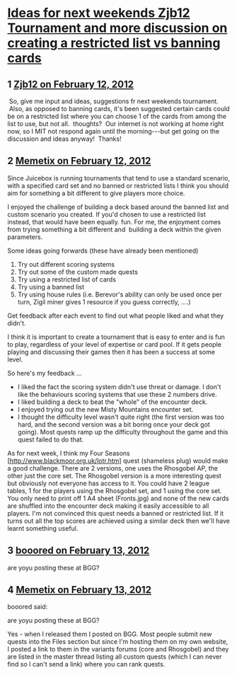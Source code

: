 # [Ideas for next weekends Zjb12 Tournament and more discussion on creating a restricted list vs banning cards](https://community.fantasyflightgames.com/topic/60384-ideas-for-next-weekends-zjb12-tournament-and-more-discussion-on-creating-a-restricted-list-vs-banning-cards/)

## 1 [Zjb12 on February 12, 2012](https://community.fantasyflightgames.com/topic/60384-ideas-for-next-weekends-zjb12-tournament-and-more-discussion-on-creating-a-restricted-list-vs-banning-cards/?do=findComment&comment=593483)

 So, give me input and ideas, suggestions fr next weekends tournament.  Also, as opposed to banning cards, it's been suggested certain cards could be on a restricted list where you can choose 1 of the cards from among the list to use, but not all.  thoughts?  Our internet is not working at home right now, so I MIT not respond again until the morning---but get going on the discussion and ideas anyway!  Thanks!

## 2 [Memetix on February 12, 2012](https://community.fantasyflightgames.com/topic/60384-ideas-for-next-weekends-zjb12-tournament-and-more-discussion-on-creating-a-restricted-list-vs-banning-cards/?do=findComment&comment=593521)

Since Juicebox is running tournaments that tend to use a standard scenario, with a specified card set and no banned or restricted lists I think you should aim for something a bit different to give players more choice.

I enjoyed the challenge of building a deck based around the banned list and custom scenario you created. If you'd chosen to use a restricted list instead, that would have been equally. fun. For me, the enjoyment comes from trying something a bit different and  building a deck within the given parameters.

Some ideas going forwards (these have already been mentioned)

 1. Try out different scoring systems
 2. Try out some of the custom made quests
 3. Try using a restricted list of cards
 4. Try using a banned list
 5. Try using house rules (i.e. Berevor's ability can only be used once per turn, Zigil miner gives 1 resource if you guess correctly, ....)

Get feedback after each event to find out what people liked and what they didn't.

I think it is important to create a tournament that is easy to enter and is fun to play, regardless of your level of expertise or card pool. If it gets people playing and discussing their games then it has been a success at some level.

So here's my feedback ...

 * I liked the fact the scoring system didn't use threat or damage. I don't like the behaviours scoring systems that use these 2 numbers drive.
 * I liked building a deck to beat the "whole" of the encounter deck.
 * I enjoyed trying out the new Misty Mountains encounter set.
 * I thought the difficulty level wasn't quite right (the first version was too hard, and the second version was a bit boring once your deck got going). Most quests ramp up the difficulty throughout the game and this quest failed to do that.

As for next week, I think my Four Seasons [http://www.blackmoor.org.uk/lotr.htm] quest (shameless plug) would make a good challenge. There are 2 versions, one uses the Rhosgobel AP, the other just the core set. The Rhosgobel version is a more interesting quest but obviously not everyone has access to it. You could have 2 league tables, 1 for the players using the Rhosgobel set, and 1 using the core set. You only need to print off 1 A4 sheet (Fronts.jpg) and none of the new cards are shuffled into the encounter deck making it easily accessible to all players. I'm not convinced this quest needs a banned or restricted list. If it turns out all the top scores are achieved using a similar deck then we'll have learnt something useful.

## 3 [booored on February 13, 2012](https://community.fantasyflightgames.com/topic/60384-ideas-for-next-weekends-zjb12-tournament-and-more-discussion-on-creating-a-restricted-list-vs-banning-cards/?do=findComment&comment=593601)

are yoyu posting these at BGG?

## 4 [Memetix on February 13, 2012](https://community.fantasyflightgames.com/topic/60384-ideas-for-next-weekends-zjb12-tournament-and-more-discussion-on-creating-a-restricted-list-vs-banning-cards/?do=findComment&comment=593619)

booored said:

are yoyu posting these at BGG?



Yes - when I released them I posted on BGG. Most people submit new quests into the Files section but since I'm hosting them on my own website, I posted a link to them in the variants forums (core and Rhosgobel) and they are listed in the master thread listing all custom quests (which I can never find so I can't send a link) where you can rank quests.

